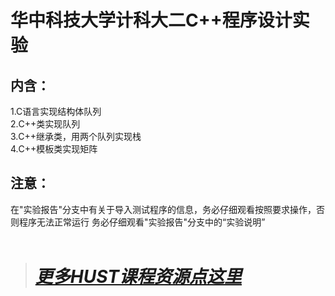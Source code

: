 # 华中科技大学计科大二C++程序设计实验
## 内含：
1.C语言实现结构体队列  
2.C++类实现队列  
3.C++继承类，用两个队列实现栈  
4.C++模板类实现矩阵  
## 注意：
在"实验报告"分支中有关于导入测试程序的信息，务必仔细观看按照要求操作，否则程序无法正常运行
务必仔细观看"实验报告"分支中的“实验说明”  
&nbsp;
> # [***更多HUST课程资源点这里***](https://github.com/Oliver-242)
